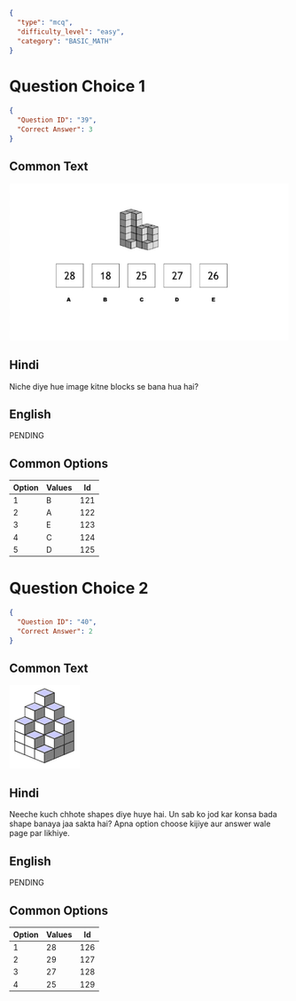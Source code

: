 ```json
{
  "type": "mcq",
  "difficulty_level": "easy",
  "category": "BASIC_MATH"
}
```

# Question Choice 1
```json
{
  "Question ID": "39",
  "Correct Answer": 3
}
```
## Common Text
![](images/question_14/choice1.png)

## Hindi
Niche diye hue image kitne blocks se bana hua hai?

## English
PENDING

## Common Options
| Option | Values |Id     |
|:-------|:-------|:-----:|
| 1      | B      |121    |
| 2      | A      |122    |
| 3      | E      |123    |
| 4      | C      |124    |
| 5      | D      |125    |


# Question Choice 2
```json
{
  "Question ID": "40",
  "Correct Answer": 2
}
```
## Common Text
![](images/question_14/choice2.gif)

## Hindi
Neeche kuch chhote shapes diye huye hai. Un sab ko jod kar konsa bada shape banaya jaa sakta hai? Apna option choose kijiye aur answer wale page par likhiye.

## English
PENDING

## Common Options
| Option | Values |Id     |
|:-------|:-------|:-----:|
| 1      | 28     |126    |
| 2      | 29     |127    |
| 3      | 27     |128    |
| 4      | 25     |129    |
